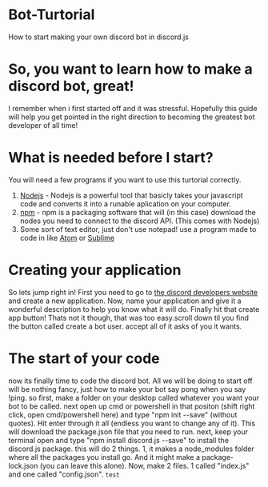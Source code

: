 # Bot-Turtorial
How to start making your own discord bot in discord.js  
  
  
  # So, you want to learn how to make a discord bot, great!
  I remember when i first started off and it was stressful. Hopefully this guide will help you get pointed in the right direction to becoming the greatest bot developer of all time! 
     
  #  What is needed before I start?
You will need a few programs if you want to use this turtorial correctly.
  
  1. [Nodejs](http://link.url/) - Nodejs is a powerful tool that basicly takes your javascript code and converts it into a runable aplication on your computer.
  2. [npm](http://link.url/) - npm is a packaging software that will (in this case) download the nodes you need to connect to the discord API. (This comes with Nodejs)
 3. Some sort of text editor, just don't use notepad! use a program made to code in like [Atom](http://link.url/) or [Sublime](http://link.url/)
  
  # Creating your application
    
   So lets jump right in! First you need to go to [the discord developers website](https://discordapp.com/developers/applications/me) and create a new application. Now, name your application and give it a wonderful description to help you know what it will do. Finally hit that create app button! Thats not it though, that was too easy.scroll down til you find the button called create a bot user. accept all of it asks of you it wants.  
    
  # The start of your code
  now its finally time to code the discord bot. All we will be doing to start off will be nothing fancy, just how to make your bot say pong when you say !ping. so first, make a folder on your desktop called whatever you want your bot to be called. next open up cmd or powershell in that positon (shift right click, open cmd/powershell here) and type "npm init --save" (without quotes). Hit enter through it all (endless you want to change any of it). This will download the package.json file that you need to run. next, keep your terminal open and type "npm install discord.js --save" to install the discord.js package. this will do 2 things. 1,  it makes a node_modules folder where all the packages you install go. And it might make a package-lock.json (you can leave this alone). Now, make 2 files. 1 called "index.js" and one called "config.json". ```test```
